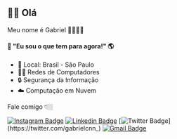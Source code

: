 ## 🖐🏼 Olá
Meu nome é Gabriel 👦🏻🇧🇷

#### 🧠 "Eu sou o que tem para agora!"  🌎

- 📍 Local: Brasil - São Paulo 
- 👨‍💻 Redes de Computadores 
- 🔒 Segurança da Informação 
- ☁️ Computação em Nuvem

Fale comigo 👇🏼

[![Instagram Badge](https://img.shields.io/badge/-Instagram-Magenta?style=flat-square&logo=Instagram&logoColor=white&link=https://www.instagram.com/gabrielcnn_/)](https://www.instagram.com/gabrielcnn_/) 
[![Linkedin Badge](https://img.shields.io/badge/-LinkedIn-blue?style=flat-square&logo=Linkedin&logoColor=white&link=https://www.linkedin.com/in/gabriel-reis-0512/)](https://www.linkedin.com/in/gabriel-reis-0512/)
[![Twitter Badge](https://img.shields.io/badge/-@gabrielcnn_-00acee?style=flat-square&labelColor=00acee&logo=twitter&logoColor=white&link=https://twitter.com/gabrielcnn_)](https://twitter.com/gabrielcnn_) 
[![Gmail Badge](https://img.shields.io/badge/-gabriel.reis.gr402@gmail.com-6633cc?style=flat-square&logo=Gmail&logoColor=white&link=mailto:gabriel.reis.gr402@gmailcom)](mailto:gabriel.reis.gr402@gmail.com)
